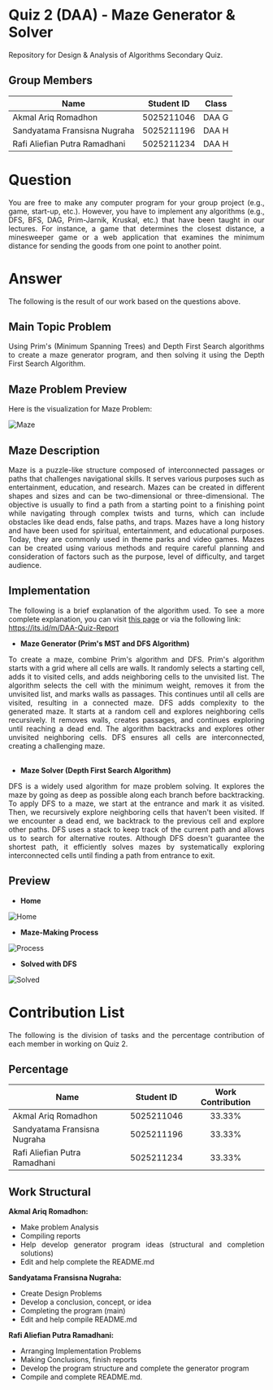 # **Quiz 2 (DAA) - Maze Generator & Solver** 
Repository for Design & Analysis of Algorithms Secondary Quiz.

## **Group Members**
| Name                              | Student ID | Class  |
| ----------------------------------|------------|:------:|
| Akmal Ariq Romadhon               | 5025211046 | DAA G  |
| Sandyatama Fransisna Nugraha      | 5025211196 | DAA H  | 
| Rafi Aliefian Putra Ramadhani     | 5025211234 | DAA H  |

# **Question**
<div align=justify>

You are free to make any computer program for your group project (e.g., game, start-up,
etc.). However, you have to implement any algorithms (e.g., DFS, BFS, DAG, Prim-Jarnik,
Kruskal, etc.) that have been taught in our lectures. For instance, a game that determines
the closest distance, a minesweeper game or a web application that examines the
minimum distance for sending the goods from one point to another point.


# **Answer**
The following is the result of our work based on the questions above.

## **Main Topic Problem**
<div align=justify>

Using Prim's (Minimum Spanning Trees) and Depth First Search algorithms to create a maze generator program, and then solving it using the Depth First Search Algorithm.

## **Maze Problem Preview**
Here is the visualization for Maze Problem:

![Maze](https://cdn.discordapp.com/attachments/1083730715113426985/1108425060206784523/image.png)

## **Maze Description**
<div align=justify>
Maze is a puzzle-like structure composed of interconnected passages or paths that challenges navigational skills. It serves various purposes such as entertainment, education, and research. Mazes can be created in different shapes and sizes and can be two-dimensional or three-dimensional. The objective is usually to find a path from a starting point to a finishing point while navigating through complex twists and turns, which can include obstacles like dead ends, false paths, and traps. Mazes have a long history and have been used for spiritual, entertainment, and educational purposes. Today, they are commonly used in theme parks and video games. Mazes can be created using various methods and require careful planning and consideration of factors such as the purpose, level of difficulty, and target audience.

## **Implementation**
The following is a brief explanation of the algorithm used. To see a more complete explanation, you can visit [this page](https://docs.google.com/document/d/1rBJiJ0srbW19zWIxvrYbQuQJzs4kif04ugv55M70GMg/edit?usp=sharing) or via the following link: <br>https://its.id/m/DAA-Quiz-Report

- **Maze Generator (Prim's MST and DFS Algorithm)** <br>
<div align=justify>
To create a maze, combine Prim's algorithm and DFS. Prim's algorithm starts with a grid where all cells are walls. It randomly selects a starting cell, adds it to visited cells, and adds neighboring cells to the unvisited list. The algorithm selects the cell with the minimum weight, removes it from the unvisited list, and marks walls as passages. This continues until all cells are visited, resulting in a connected maze. DFS adds complexity to the generated maze. It starts at a random cell and explores neighboring cells recursively. It removes walls, creates passages, and continues exploring until reaching a dead end. The algorithm backtracks and explores other unvisited neighboring cells. DFS ensures all cells are interconnected, creating a challenging maze. <br><br/>

- **Maze Solver (Depth First Search Algorithm)**

DFS is a widely used algorithm for maze problem solving. It explores the maze by going as deep as possible along each branch before backtracking. To apply DFS to a maze, we start at the entrance and mark it as visited. Then, we recursively explore neighboring cells that haven't been visited. If we encounter a dead end, we backtrack to the previous cell and explore other paths. DFS uses a stack to keep track of the current path and allows us to search for alternative routes. Although DFS doesn't guarantee the shortest path, it efficiently solves mazes by systematically exploring interconnected cells until finding a path from entrance to exit. 
  
## **Preview** 
- **Home**

![Home](https://media.discordapp.net/attachments/1083730715113426985/1108432085829554186/image.png?width=646&height=701)

- **Maze-Making Process**

![Process](https://media.discordapp.net/attachments/1083730715113426985/1108432198324981882/image.png?width=646&height=701)

- **Solved with DFS**

![Solved](https://media.discordapp.net/attachments/1083730715113426985/1108432271310073997/image.png?width=642&height=701)

# **Contribution List**

The following is the division of tasks and the percentage contribution of each member in working on Quiz 2.
## **Percentage**
| Name                              | Student ID | Work Contribution  |
| ----------------------------------|:----------:|:------------------:|
| Akmal Ariq Romadhon               | 5025211046 |       33.33%       | 
| Sandyatama Fransisna Nugraha      | 5025211196 |       33.33%       | 
| Rafi Aliefian Putra Ramadhani     | 5025211234 |       33.33%       |

## **Work Structural**
**Akmal Ariq Romadhon:** <br>
- Make problem Analysis 
- Compiling reports 
- Help develop generator program ideas (structural and completion solutions)
- Edit and help complete the README.md

**Sandyatama Fransisna Nugraha:**
- Create Design Problems
- Develop a conclusion, concept, or idea
- Completing the program (main)
- Edit and help compile README.md

**Rafi Aliefian Putra Ramadhani:**
- Arranging Implementation Problems
- Making Conclusions, finish reports
- Develop the program structure and complete the generator program
- Compile and complete README.md.

